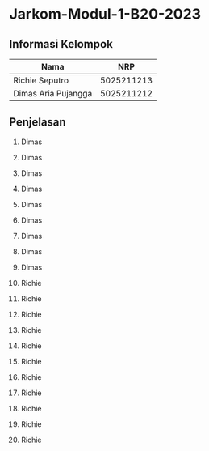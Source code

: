 # Jarkom-Modul-1-B20-2023

## Informasi Kelompok

| Nama | NRP |
| ---- | --- |
| Richie Seputro | 5025211213 |
| Dimas Aria Pujangga | 5025211212 |

## Penjelasan

1. Dimas

2. Dimas

3. Dimas

4. Dimas

5. Dimas

6. Dimas

7. Dimas

8. Dimas

9. Dimas

10. Richie

11. Richie

12. Richie

13. Richie

14. Richie

15. Richie

16. Richie

17. Richie

18. Richie

19. Richie

20. Richie
